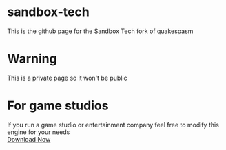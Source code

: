 # sandbox-tech
This is the github page for the Sandbox Tech fork of quakespasm

# Warning
This is a private page so it won't be public

# For game studios
If you run a game studio or entertainment company feel free to modify this engine for your needs  
[Download Now](javascript:void(0);)
